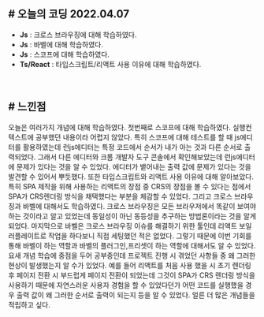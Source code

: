 ## # 오늘의 코딩 2022.04.07
- **Js** : 크로스 브라우징에 대해 학습하였다.
- **Js** : 바벨에 대해 학습하였다.
- **Js** : 스코프에 대해 학습하였다.
- **Ts/React** : 타입스크립트/리액트 사용 이유에 대해 학습하였다.

<br>

## # 느낀점
오늘은 여러가지 개념에 대해 학습하였다. 첫번째로 스코프에 대해 학습하였다. 실행컨텍스트에 공부했던 내용이라 어렵지 않았다.
특히 스코프에 대해 테스트를 할 때 js에디터를 활용하였는데 런js에디터는 특정 코드에서 순서가 내가 아는 것과 다른 순서로 출력되었다.
그래서 다른 에디터와 크롬 개발자 도구 콘솔에서 확인해보았는데 런js에디터에 문제가 있다는 것을 알 수 있었다. 에디터가 뱉어내는 출력 값에 문제가 있다는 것을
발견할 수 있어서 뿌듯했다. 또한 타입스크립트와 리액트 사용 이유에 대해 알아보았다. 특히 SPA 제작을 위해 사용하는 리액트의 장점 중 CRS의 장점을 볼 수 있다는 점에서
SPA가 CRS렌더링 방식을 채택했다는 부분을 체감할 수 있었다. 그리고 크로스 브라우징과 바벨에 대해서도 학습하였다.
크로스 브라우징은 모든 브라우저에서 똑같이 보여야 하는 것이라고 알고 있었는데 동일성이 아닌 동등성을 추구하는 방법론이라는 것을 알게 되었다.
마지막으로 바벨은 크로스 브라우징 이슈를 해결하기 위한 툴인데 리액트 보일러플레이트로 작업을 하다보니 직접 세팅했던 적은 없었다. 그렇기 때문에 이번 기회를 통해
바벨이 하는 역할과 바벨의 플러그인,프리셋이 하는 역할에 대해서도 알 수 있었다.
요새 개념 학습에 중점을 두어 공부중인데 프로젝트 진행 시 겪었던 사항들 중 왜 그러한 현상이 발생했는지 알 수가 있었다.
예를 들어 리액트를 처음 사용 했을 시 초기 렌더링 후 페이지 전환 시 부드럽게 페이지 전환이 되었는데 그것이 SPA가 CRS 렌더링 방식을 사용하기 때문에 자연스러운 사용자 경험을 할 수 있었다던가 어떤 코드를 실행했을 경우 출력 값이 왜 그러한 순서로 출력이 되는지 등을 알 수 있었다.
얼른 더 많은 개념들을 적립하고 싶다.